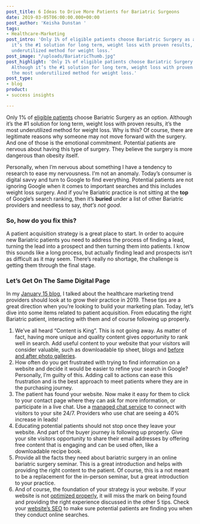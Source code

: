 ```yaml
---
post_title: 6 Ideas to Drive More Patients for Bariatric Surgeons
date: 2019-03-05T06:00:00.000+00:00
post_author: 'Keisha Dunstan '
tags:
- Healthcare-Marketing
post_intro: 'Only 1% of eligible patients choose Bariatric Surgery as an option. Although
  it’s the #1 solution for long term, weight loss with proven results, it’s the most
  underutilized method for weight loss.'
post_image: "/uploads/BariatricThumb.jpg"
post_highlight: 'Only 1% of eligible patients choose Bariatric Surgery as an option.
  Although it’s the #1 solution for long term, weight loss with proven results, it’s
  the most underutilized method for weight loss.'
post_type:
- blog
product:
- success insights

---
```

Only 1% of [eligible patients](https://www.bariatricsurgerynewjersey.com/why-only-1-percent-patients-choose-bariatric-surgery/) choose Bariatric Surgery as an option. Although it’s the #1 solution for long term, weight loss with proven results, it’s the most underutilized method for weight loss. Why is this? Of course, there are legitimate reasons why someone may not move forward with the surgery. And one of those is the emotional commitment. Potential patients are nervous about having this type of surgery. They believe the surgery is more dangerous than obesity itself.

Personally, when I’m nervous about something I have a tendency to research to ease my nervousness. I’m not an anomaly. Today’s consumer is digital savvy and turn to Google to find everything. Potential patients are not ignoring Google when it comes to important searches and this includes weight loss surgery. And if you’re Bariatric practice is not sitting at the **top** of Google’s search ranking, then it’s **buried** under a list of other Bariatric providers and needless to say, _that’s not good_.

### So, how do you fix this?

A patient acquisition strategy is a great place to start. In order to acquire new Bariatric patients you need to address the process of finding a lead, turning the lead into a prospect and then turning them into patients. I know this sounds like a long process, but actually finding lead and prospects isn’t as difficult as it may seem. There’s really no shortage, the challenge is getting them through the final stage.

### Let’s Get On The Same Digital Page

In my [January 15 blog](https://doctorlogic.com/content/galleries/five-healthcare-marketing-trends.html), I talked about the healthcare marketing trend providers should look at to grow their practice in 2019. These tips are a great direction when you’re looking to build your marketing plan. Today, let’s dive into some items related to patient acquisition. From educating the right Bariatric patient, interacting with them and of course following up properly.

1. We’ve all heard “Content is King”. This is not going away. As matter of fact, having more unique and quality content gives opportunity to rank well in search. Add useful content to your website that your visitors will consider valuable, such as downloadable tip sheet, blogs and [before and after photo galleries](https://doctorlogic.com/features/galleries/).
2. How often do you get frustrated with trying to find information on a website and decide it would be easier to refine your search in Google? Personally, I’m guilty of this. Adding call to actions can ease this frustration and is the best approach to meet patients where they are in the purchasing journey.
3. The patient has found your website. Now make it easy for them to click to your contact page where they can ask for more information, or participate in a live chat. Use a [managed chat service](https://doctorlogic.com/services/chat/) to connect with visitors to your site 24/7. Providers who use chat are seeing a 40% increase in leads!
4. Educating potential patients should not stop once they leave your website. And part of the buyer journey is following up properly. Give your site visitors opportunity to share their email addresses by offering free content that is engaging and can be used often, like a downloadable recipe book.
5. Provide all the facts they need about bariatric surgery in an online bariatric surgery seminar. This is a great introduction and helps with providing the right content to the patient. Of course, this is a not meant to be a replacement for the in-person seminar, but a great introduction to your practice.
6. And of course, the foundation of your strategy is your website. If your website is not [optimized properly](https://doctorlogic.com/content/galleries/five-things-every-website-must-have.html), it will miss the mark on being found and providing the right experience discussed in the other 5 tips. Check your [website’s SEO](https://doctorlogic.com/content/galleries/why-seo-matters.html) to make sure potential patients are finding you when they conduct online searches.